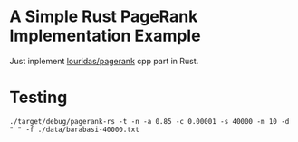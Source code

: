 # A Simple Rust PageRank Implementation Example

Just inplement [louridas/pagerank](https://github.com/louridas/pagerank) cpp part in Rust.

# Testing

    ./target/debug/pagerank-rs -t -n -a 0.85 -c 0.00001 -s 40000 -m 10 -d " " -f ./data/barabasi-40000.txt